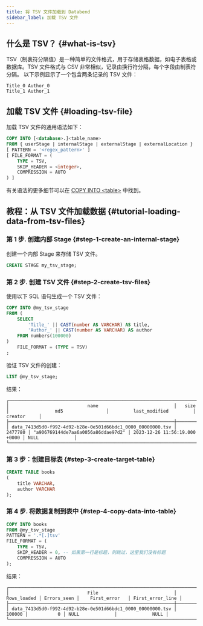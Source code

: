 ```yaml
---
title: 将 TSV 文件加载到 Databend
sidebar_label: 加载 TSV 文件
---
```


## 什么是 TSV？ {#what-is-tsv}

TSV（制表符分隔值）是一种简单的文件格式，用于存储表格数据，如电子表格或数据库。TSV 文件格式与 CSV 非常相似，记录由换行符分隔，每个字段由制表符分隔。
以下示例显示了一个包含两条记录的 TSV 文件：

```text
Title_0	Author_0
Title_1	Author_1
```

## 加载 TSV 文件 {#loading-tsv-file}

加载 TSV 文件的通用语法如下：

```sql
COPY INTO [<database>.]<table_name>
FROM { userStage | internalStage | externalStage | externalLocation }
[ PATTERN = '<regex_pattern>' ]
[ FILE_FORMAT = (
    TYPE = TSV,
    SKIP_HEADER = <integer>,
    COMPRESSION = AUTO
) ]
```

有关语法的更多细节可以在 [COPY INTO <table\>](/sql/sql-commands/dml/dml-copy-into-table) 中找到。

## 教程：从 TSV 文件加载数据 {#tutorial-loading-data-from-tsv-files}

### 第 1 步. 创建内部 Stage {#step-1-create-an-internal-stage}

创建一个内部 Stage 来存储 TSV 文件。

```sql
CREATE STAGE my_tsv_stage;
```

### 第 2 步. 创建 TSV 文件 {#step-2-create-tsv-files}

使用以下 SQL 语句生成一个 TSV 文件：

```sql
COPY INTO @my_tsv_stage
FROM (
    SELECT
        'Title_' || CAST(number AS VARCHAR) AS title,
        'Author_' || CAST(number AS VARCHAR) AS author
    FROM numbers(100000)
)
    FILE_FORMAT = (TYPE = TSV)
;
```

验证 TSV 文件的创建：

```sql
LIST @my_tsv_stage;
```

结果：

```text
┌───────────────────────────────────────────────────────────────────────────────────────────────────────────────────────────────────────────────────────────────┐
│                             name                            │   size  │                 md5                │         last_modified         │      creator     │
├─────────────────────────────────────────────────────────────┼─────────┼────────────────────────────────────┼───────────────────────────────┼──────────────────┤
│ data_7413d5d0-f992-4d92-b28e-0e501d66bdc1_0000_00000000.tsv │ 2477780 │ "a906769144de7aa6a0056a86ddae97d2" │ 2023-12-26 11:56:19.000 +0000 │ NULL             │
└───────────────────────────────────────────────────────────────────────────────────────────────────────────────────────────────────────────────────────────────┘
```

### 第 3 步：创建目标表 {#step-3-create-target-table}

```sql
CREATE TABLE books
(
    title VARCHAR,
    author VARCHAR
);
```

### 第 4 步. 将数据复制到表中 {#step-4-copy-data-into-table}

```sql
COPY INTO books
FROM @my_tsv_stage
PATTERN = '.*[.]tsv'
FILE_FORMAT = (
    TYPE = TSV,
    SKIP_HEADER = 0, -- 如果第一行是标题，则跳过，这里我们没有标题
    COMPRESSION = AUTO
);
```

结果：

```text
┌───────────────────────────────────────────────────────────────────────────────────────────────────────────────────────────────┐
│                             File                            │ Rows_loaded │ Errors_seen │    First_error   │ First_error_line │
├─────────────────────────────────────────────────────────────┼─────────────┼─────────────┼──────────────────┼──────────────────┤
│ data_7413d5d0-f992-4d92-b28e-0e501d66bdc1_0000_00000000.tsv │      100000 │           0 │ NULL             │             NULL │
└───────────────────────────────────────────────────────────────────────────────────────────────────────────────────────────────┘
```
